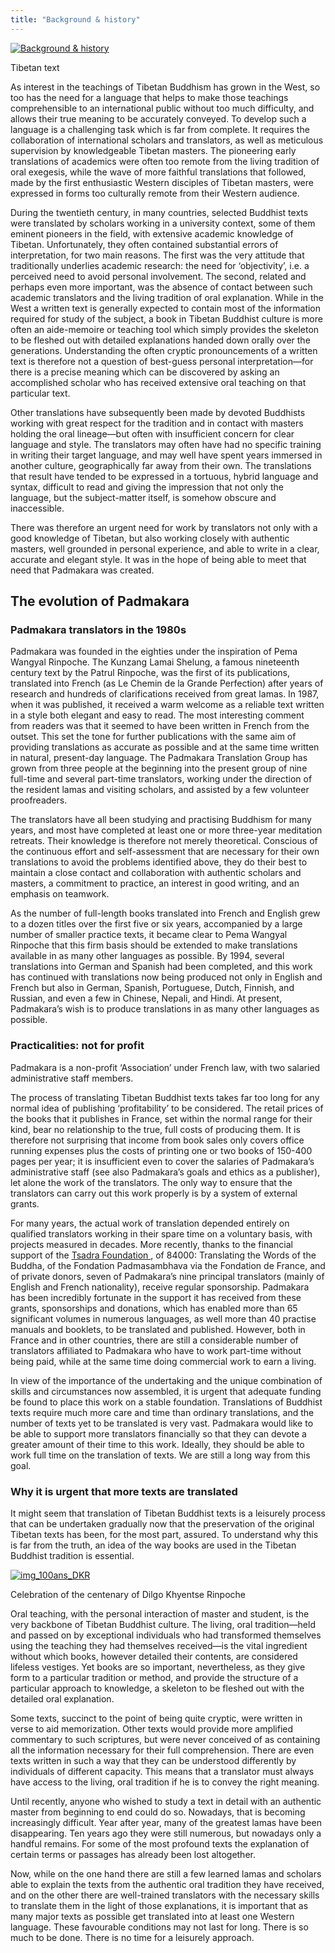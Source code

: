 ```yaml
---
title: "Background & history"
---
```


[ ![Background & history](/images/img_textes_anciens.jpg) ](/images/img_textes_anciens_la.jpg)

Tibetan text 

As interest in the teachings of Tibetan Buddhism has grown in the West, so too has the need for a language that helps to make those teachings comprehensible to an international public without too much difficulty, and allows their true meaning to be accurately conveyed. To develop such a language is a challenging task which is far from complete. It requires the collaboration of international scholars and translators, as well as meticulous supervision by knowledgeable Tibetan masters. The pioneering early translations of academics were often too remote from the living tradition of oral exegesis, while the wave of more faithful translations that followed, made by the first enthusiastic Western disciples of Tibetan masters, were expressed in forms too culturally remote from their Western audience. 

During the twentieth century, in many countries, selected Buddhist texts were translated by scholars working in a university context, some of them eminent pioneers in the field, with extensive academic knowledge of Tibetan. Unfortunately, they often contained substantial errors of interpretation, for two main reasons. The first was the very attitude that traditionally underlies academic research: the need for ‘objectivity’, i.e. a perceived need to avoid personal involvement. The second, related and perhaps even more important, was the absence of contact between such academic translators and the living tradition of oral explanation. While in the West a written text is generally expected to contain most of the information required for study of the subject, a book in Tibetan Buddhist culture is more often an aide-memoire or teaching tool which simply provides the skeleton to be fleshed out with detailed explanations handed down orally over the generations. Understanding the often cryptic pronouncements of a written text is therefore not a question of best-guess personal interpretation—for there is a precise meaning which can be discovered by asking an accomplished scholar who has received extensive oral teaching on that particular text. 

Other translations have subsequently been made by devoted Buddhists working with great respect for the tradition and in contact with masters holding the oral lineage—but often with insufficient concern for clear language and style. The translators may often have had no specific training in writing their target language, and may well have spent years immersed in another culture, geographically far away from their own. The translations that result have tended to be expressed in a tortuous, hybrid language and syntax, difficult to read and giving the impression that not only the language, but the subject-matter itself, is somehow obscure and inaccessible. 

There was therefore an urgent need for work by translators not only with a good knowledge of Tibetan, but also working closely with authentic masters, well grounded in personal experience, and able to write in a clear, accurate and elegant style. It was in the hope of being able to meet that need that Padmakara was created. 

##  The evolution of Padmakara 

###  Padmakara translators in the 1980s 

Padmakara was founded in the eighties under the inspiration of Pema Wangyal Rinpoche. The Kunzang Lamai Shelung, a famous nineteenth century text by the Patrul Rinpoche, was the first of its publications, translated into French (as Le Chemin de la Grande Perfection) after years of research and hundreds of clarifications received from great lamas. In 1987, when it was published, it received a warm welcome as a reliable text written in a style both elegant and easy to read. The most interesting comment from readers was that it seemed to have been written in French from the outset. This set the tone for further publications with the same aim of providing translations as accurate as possible and at the same time written in natural, present-day language. The Padmakara Translation Group has grown from three people at the beginning into the present group of nine full-time and several part-time translators, working under the direction of the resident lamas and visiting scholars, and assisted by a few volunteer proofreaders. 

The translators have all been studying and practising Buddhism for many years, and most have completed at least one or more three-year meditation retreats. Their knowledge is therefore not merely theoretical. Conscious of the continuous effort and self-assessment that are necessary for their own translations to avoid the problems identified above, they do their best to maintain a close contact and collaboration with authentic scholars and masters, a commitment to practice, an interest in good writing, and an emphasis on teamwork. 

As the number of full-length books translated into French and English grew to a dozen titles over the first five or six years, accompanied by a large number of smaller practice texts, it became clear to Pema Wangyal Rinpoche that this firm basis should be extended to make translations available in as many other languages as possible. By 1994, several translations into German and Spanish had been completed, and this work has continued with translations now being produced not only in English and French but also in German, Spanish, Portuguese, Dutch, Finnish, and Russian, and even a few in Chinese, Nepali, and Hindi. At present, Padmakara’s wish is to produce translations in as many other languages as possible. 

###  Practicalities: not for profit 

Padmakara is a non-profit ‘Association’ under French law, with two salaried administrative staff members. 

The process of translating Tibetan Buddhist texts takes far too long for any normal idea of publishing ‘profitability’ to be considered. The retail prices of the books that it publishes in France, set within the normal range for their kind, bear no relationship to the true, full costs of producing them. It is therefore not surprising that income from book sales only covers office running expenses plus the costs of printing one or two books of 150-400 pages per year; it is insufficient even to cover the salaries of Padmakara’s administrative staff (see also Padmakara’s goals and ethics as a publisher), let alone the work of the translators. The only way to ensure that the translators can carry out this work properly is by a system of external grants. 

For many years, the actual work of translation depended entirely on qualified translators working in their spare time on a voluntary basis, with projects measured in decades. More recently, thanks to the financial support of the [ Tsadra Foundation ](http://www.tsadra.org/#Intro) , of 84000: Translating the Words of the Buddha, of the Fondation Padmasambhava via the Fondation de France, and of private donors, seven of Padmakara’s nine principal translators (mainly of English and French nationality), receive regular sponsorship. Padmakara has been incredibly fortunate in the support it has received from these grants, sponsorships and donations, which has enabled more than 65 significant volumes in numerous languages, as well more than 40 practise manuals and booklets, to be translated and published. However, both in France and in other countries, there are still a considerable number of translators affiliated to Padmakara who have to work part-time without being paid, while at the same time doing commercial work to earn a living. 

In view of the importance of the undertaking and the unique combination of skills and circumstances now assembled, it is urgent that adequate funding be found to place this work on a stable foundation. Translations of Buddhist texts require much more care and time than ordinary translations, and the number of texts yet to be translated is very vast. Padmakara would like to be able to support more translators financially so that they can devote a greater amount of their time to this work. Ideally, they should be able to work full time on the translation of texts. We are still a long way from this goal. 

###  Why it is urgent that more texts are translated 

It might seem that translation of Tibetan Buddhist texts is a leisurely process that can be undertaken gradually now that the preservation of the original Tibetan texts has been, for the most part, assured. To understand why this is far from the truth, an idea of the way books are used in the Tibetan Buddhist tradition is essential. 

[ ![img_100ans_DKR](/images/img_100ans_DKR-150x150.jpg) ](/images/img_100ans_DKR.jpg)

Celebration of the centenary of Dilgo Khyentse Rinpoche 

Oral teaching, with the personal interaction of master and student, is the very backbone of Tibetan Buddhist culture. The living, oral tradition—held and passed on by exceptional individuals who had transformed themselves using the teaching they had themselves received—is the vital ingredient without which books, however detailed their contents, are considered lifeless vestiges. Yet books are so important, nevertheless, as they give form to a particular tradition or method, and provide the structure of a particular approach to knowledge, a skeleton to be fleshed out with the detailed oral explanation. 

Some texts, succinct to the point of being quite cryptic, were written in verse to aid memorization. Other texts would provide more amplified commentary to such scriptures, but were never conceived of as containing all the information necessary for their full comprehension. There are even texts written in such a way that they can be understood differently by individuals of different capacity. This means that a translator must always have access to the living, oral tradition if he is to convey the right meaning. 

Until recently, anyone who wished to study a text in detail with an authentic master from beginning to end could do so. Nowadays, that is becoming increasingly difficult. Year after year, many of the greatest lamas have been disappearing. Ten years ago they were still numerous, but nowadays only a handful remains. For some of the most profound texts the explanation of certain terms or passages has already been lost altogether. 

Now, while on the one hand there are still a few learned lamas and scholars able to explain the texts from the authentic oral tradition they have received, and on the other there are well-trained translators with the necessary skills to translate them in the light of those explanations, it is important that as many major texts as possible get translated into at least one Western language. These favourable conditions may not last for long. There is so much to be done. There is no time for a leisurely approach. 
